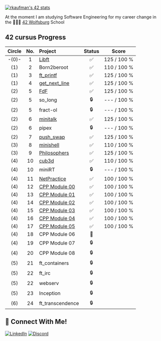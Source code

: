 [![rkaufman's 42 stats](https://badge42.vercel.app/api/v2/cl2r6b3yn005909mln989e21s/stats?cursusId=21&coalitionId=undefined)](https://github.com/JaeSeoKim/badge42)

At the moment I am studying Software Engineering for my career change in the 👨🏻‍💻 [42 Wolfsburg](https://42wolfsburg.de/) School

## 42 cursus Progress

| Circle | No. | Project                                     | Status |     Score    |
| :----: | :-: | :------------------------------------------ | :----: | :----------: |
| -(0)-  |  1  | [Libft](../../../42_Libft)                  | ✅     | 125 / 100 % |    
|  (1)   |  2  | Born2beroot                                 | ✅     | 110 / 100 % |     
|  (1)   |  3  | [ft_printf](../../../42_ft_printf)          | ✅     | 125 / 100 % |   
|  (1)   |  4  | [get_next_line](../../../42_get_next_line)  | ✅     | 125 / 100 % |
|  (2)   |  5  | [FdF](../../../42_fdf)                      | ✅     | 125 / 100 % |     
|  (2)   |  5  | so_long                                     | 🔒     | --- / 100 % |
|  (2)   |  5  | fract-ol                                    | 🔒     | --- / 100 % |
|  (2)   |  6  | [minitalk](../../../42_minitalk)            | ✅     | 125 / 100 % |    
|  (2)   |  6  | pipex                                       | 🔒     | --- / 100 % |   
|  (2)   |  7  | [push_swap](../../../42_push_swap)          | ✅     | 125 / 100 % |
|  (3)   |  8  | [minishell](../../../42_minishell)          | ✅     | 110 / 100 % |
|  (3)   |  9  | [Philosophers](../../../42_philosophers)    | ✅     | 125 / 100 % |
|  (4)   | 10  | [cub3d](../../../42_cub3D)                  | ✅     | 110 / 100 % |
|  (4)   | 10  | miniRT                                      | 🔒     | --- / 100 % | 
|  (4)   | 11  | [NetPractice](../../../42_NetPractice)      | ✅     | 100 / 100 % |
|  (4)   | 12  | [CPP Module 00](../../../42_cpp_00)         | ✅     | 100 / 100 % |
|  (4)   | 13  | [CPP Module 01](../../../42_cpp_01)         | ✅     | 100 / 100 % |
|  (4)   | 14  | [CPP Module 02](../../../42_cpp_02)         | ✅     | 100 / 100 % |
|  (4)   | 15  | [CPP Module 03](../../../42_cpp_03)         | ✅     | 100 / 100 % |
|  (4)   | 16  | [CPP Module 04](../../../42_cpp_04)         | ✅     | 100 / 100 % |
|  (4)   | 17  | [CPP Module 05](../../../42_cpp_05)         | ✅     | 100 / 100 % |
|  (4)   | 18  | CPP Module 06 | 📝     |
|  (4)   | 19  | CPP Module 07 | 🔒     |
|  (4)   | 20  | CPP Module 08 | 🔒     |
|  (5)   | 21  | ft_containers                  | 🔒      |
|  (5)   | 22  | ft_irc                         | 🔒      |
|  (5)   | 22  | webserv                        | 🔒      |
|  (5)   | 23  | Inception                      | 🔒      |
|  (6)   | 24  | ft_transcendence               | 🔒      |
 
## 📱 Connect With Me!
[![LinkedIn](https://img.shields.io/badge/-LinkedIn-0e76a8?style=flat-square&logo=linkedin&logoColor=white)](https://www.linkedin.com/in/ren%C3%A9-kaufmann-14072a239/)
[![Discord](https://img.shields.io/badge/Discord-7289DA?style=flat-square&logo=discord&logoColor=white)](https://discordapp.com/users/426426595817947137)
